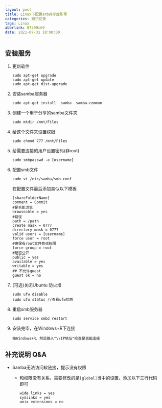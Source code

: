 ```yaml
---
layout: post
title: Linux下配置smb共享盘引导
categories: 知识记录
tags: Linux
abbrlink: 87299c69
date: 2021-07-31 10:00:00
---
```


## 安装服务

1. 更新软件

   ```shell
   sudo apt-get upgrade 
   sudo apt-get update 
   sudo apt-get dist-upgrade
   ```

2. 安装samba服务器

   ```shell
   sudo apt-get install  samba  samba-common
   ```

3. 创建一个用于分享的samba文件夹

   ```shell
   sudo mkdir /mnt/Files
   ```

4. 给这个文件夹设置权限

   ```shell
   sudo chmod 777 /mnt/Files
   ```

5. 给需要连接的用户设置密码(非root)

   ```shell
   sudo smbpasswd -a [username]
   ```

6. 配置smb文件

   ```shell
   sudo vi /etc/samba/smb.conf
   ```

   在配置文件最后添加类似以下模板

   ```shell
   [shareFolderName]
   comment = Commit
   #是否能浏览
   browseable = yes
   #路径
   path = /path
   create mask = 0777
   directory mask = 0777
   valid users = [username]
   force user = root 
   #确保有root文件修改权限
   force group = root
   #是否公开
   public = yes
   available = yes
   writable = yes
   ## 不允许guest
   guest ok = no
   ```

7. (可选)关闭Ubuntu 防火墙

   ```shell
   sudo ufw disable 
   sudo ufw status //查看ufw状态
   ```

8. 重启smb服务器

   ```shell
   sudo service smbd restart
   ```

9. 安装完毕，在Windows+R下连接

   `按Windows+R，然后输入"\\IP地址"检查是否能连接`

## 补充说明 Q&A

* Samba无法访问软链接，提示没有权限

  * 和权限没有关系，需要修改的是`[global]`当中的设置，添加以下三行代码即可

    ```shell
    wide links = yes
    symlinks = yes
    unix extensions = no
    ```
